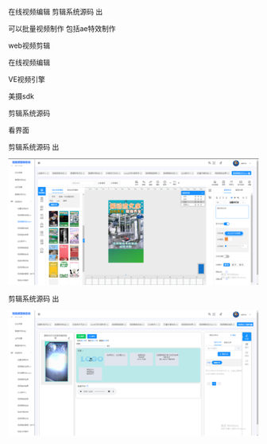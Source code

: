 在线视频编辑 剪辑系统源码 出



可以批量视频制作 包括ae特效制作



web视频剪辑 



在线视频编辑 



VE视频引擎 



美摄sdk 



剪辑系统源码



看界面



 剪辑系统源码 出

<img src="photo/1.png" >



 剪辑系统源码 出

<img src="photo/2.png" >